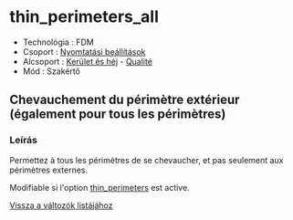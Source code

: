 # thin\_perimeters\_all

* Technológia : FDM
* Csoport : [Nyomtatási beállítások](../../../konfig/print_settings)
* Alcsoport : [Kerület és héj](../../beallitasok/print_settings.md#périmètre-et-enveloppe) - [Qualité](../../beallitasok/print_settings.md#qualité)
* Mód : Szakértő

## Chevauchement du périmètre extérieur \(également pour tous les périmètres\)

### Leírás

Permettez à tous les périmètres de se chevaucher, et pas seulement aux périmètres externes.

Modifiable si l'option [thin\_perimeters](thin_perimeters.md) est active.

[Vissza a változók listájához](../../variable_list)

